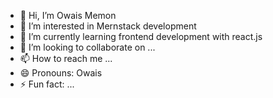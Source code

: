 - 👋 Hi, I’m Owais Memon 
- 👀 I’m interested in Mernstack development
- 🌱 I’m currently learning frontend development with react.js
- 💞️ I’m looking to collaborate on ...
- 📫 How to reach me ...
- 😄 Pronouns: Owais
- ⚡ Fun fact: ...

<!---
OwaisMemon748/OwaisMemon748 is a ✨ special ✨ repository because its `README.md` (this file) appears on your GitHub profile.
You can click the Preview link to take a look at your changes.
--->

